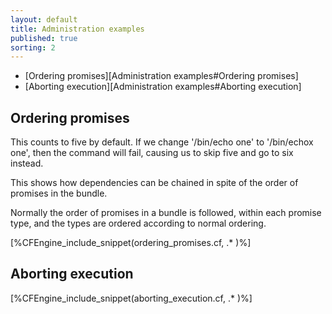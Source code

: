 ```yaml
---
layout: default
title: Administration examples
published: true
sorting: 2
---
```


* [Ordering promises][Administration examples#Ordering promises]
* [Aborting execution][Administration examples#Aborting execution]

## Ordering promises

This counts to five by default. If we change '/bin/echo one' to '/bin/echox one', then the command will fail, causing us to skip five and go to six instead.

This shows how dependencies can be chained in spite of the order of promises in the bundle.

Normally the order of promises in a bundle is followed, within each promise type, and the types are ordered according to normal ordering.


[%CFEngine_include_snippet(ordering_promises.cf, .* )%]

## Aborting execution

[%CFEngine_include_snippet(aborting_execution.cf, .* )%]
